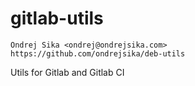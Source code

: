 # gitlab-utils

    Ondrej Sika <ondrej@ondrejsika.com>
    https://github.com/ondrejsika/deb-utils

Utils for Gitlab and Gitlab CI


